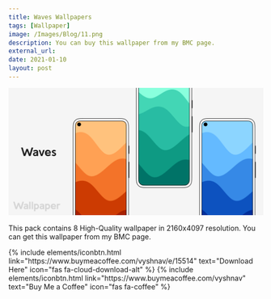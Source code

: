 ```yaml
---
title: Waves Wallpapers
tags: [Wallpaper]
image: /Images/Blog/11.png
description: You can buy this wallpaper from my BMC page.
external_url:
date: 2021-01-10
layout: post
---
```

![alt text](/Images/Blog/11.png "1")

This pack contains 8 High-Quality wallpaper in 2160x4097 resolution. You can get this wallpaper from my BMC page.

<p class="text-center">
{% include elements/iconbtn.html link="https://www.buymeacoffee.com/vyshnav/e/15514" text="Download Here" icon="fas fa-cloud-download-alt" %}
{% include elements/iconbtn.html link="https://www.buymeacoffee.com/vyshnav" text="Buy Me a Coffee" icon="fas fa-coffee" %}
</p>